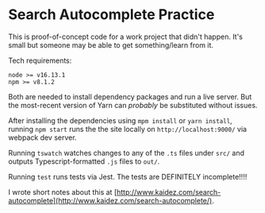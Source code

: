 # Search Autocomplete Practice

This is proof-of-concept code for a work project that didn't happen. It's small but someone may be able to get something/learn from it.

Tech requirements:

    node >= v16.13.1
    npm >= v8.1.2

Both are needed to install dependency packages and run a live server. But the most-recent version of Yarn can _probably_ be substituted without issues.

After installing the dependencies using `mpm install` or `yarn install`, running `npm start` runs the the site locally on `http://localhost:9000/` via webpack dev server.

Running `tswatch` watches changes to any of the `.ts` files under `src/` and outputs Typescript-formatted `.js` files to `out/`.

Running `test` runs tests via Jest. The tests are DEFINITELY incomplete!!!!

I wrote short notes about this at [http://www.kaidez.com/search-autocomplete](http://www.kaidez.com/search-autocomplete/).
